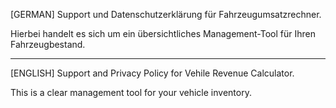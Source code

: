 [GERMAN]
Support und Datenschutzerklärung für Fahrzeugumsatzrechner.

Hierbei handelt es sich um ein übersichtliches Management-Tool für Ihren Fahrzeugbestand.

-----

[ENGLISH]
Support and Privacy Policy for Vehile Revenue Calculator.

This is a clear management tool for your vehicle inventory.
